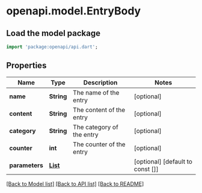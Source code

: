 # openapi.model.EntryBody

## Load the model package
```dart
import 'package:openapi/api.dart';
```

## Properties
Name | Type | Description | Notes
------------ | ------------- | ------------- | -------------
**name** | **String** | The name of the entry | [optional] 
**content** | **String** | The content of the entry | [optional] 
**category** | **String** | The category of the entry | [optional] 
**counter** | **int** | The counter of the entry | [optional] 
**parameters** | [**List<Parameter>**](Parameter.md) |  | [optional] [default to const []]

[[Back to Model list]](../README.md#documentation-for-models) [[Back to API list]](../README.md#documentation-for-api-endpoints) [[Back to README]](../README.md)


